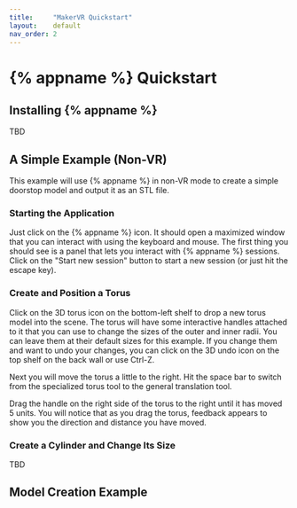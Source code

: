 ```yaml
---
title:     "MakerVR Quickstart"
layout:    default
nav_order: 2
---
```


# {% appname %} Quickstart

## Installing {% appname %}

TBD

## A Simple Example (Non-VR)

This example will use {% appname %} in non-VR mode to create a simple doorstop
model and output it as an STL file.

### Starting the Application

Just click on the {% appname %} icon. It should open a maximized window that
you can interact with using the keyboard and mouse. The first thing you should
see is a panel that lets you interact with {% appname %} sessions. Click on the
"Start new session" button to start a new session (or just hit the escape key).

### Create and Position a Torus

Click on the 3D torus icon on the bottom-left shelf to drop a new torus model
into the scene. The torus will have some interactive handles attached to it
that you can use to change the sizes of the outer and inner radii. You can
leave them at their default sizes for this example. If you change them and want
to undo your changes, you can click on the 3D undo icon on the top shelf on the
back wall or use Ctrl-Z.

Next you will move the torus a little to the right.  Hit the space bar to
switch from the specialized torus tool to the general translation tool.

Drag the handle on the right side of the torus to the right until it has moved
5 units. You will notice that as you drag the torus, feedback appears to show
you the direction and distance you have moved.

### Create a Cylinder and Change Its Size

TBD

## Model Creation Example
